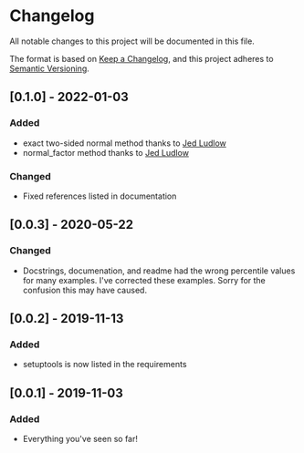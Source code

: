 # Changelog
All notable changes to this project will be documented in this file.

The format is based on [Keep a Changelog](https://keepachangelog.com/en/1.0.0/),
and this project adheres to [Semantic Versioning](https://semver.org/spec/v2.0.0.html).

## [0.1.0] - 2022-01-03
### Added
- exact two-sided normal method thanks to [Jed Ludlow](https://github.com/jedludlow) 
- normal_factor method thanks to [Jed Ludlow](https://github.com/jedludlow)
### Changed
- Fixed references listed in documentation

## [0.0.3] - 2020-05-22
### Changed
- Docstrings, documenation, and readme had the wrong percentile values for many examples. I've corrected these examples. Sorry for the confusion this may have caused.

## [0.0.2] - 2019-11-13
### Added
- setuptools is now listed in the requirements

## [0.0.1] - 2019-11-03
### Added
- Everything you've seen so far!
